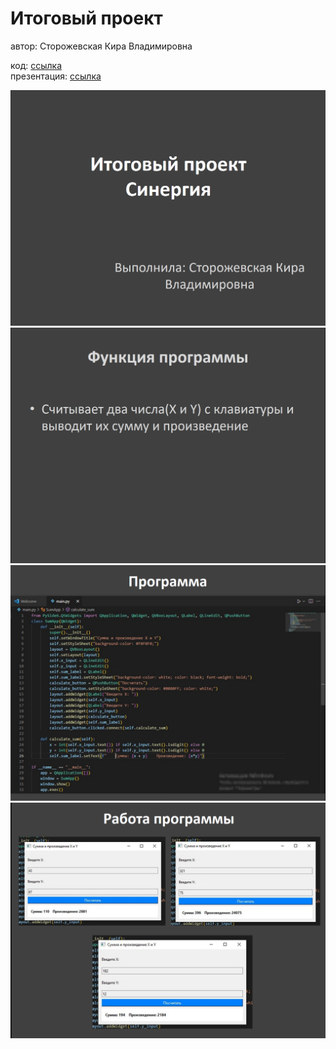 # Итоговый проект

автор: Сторожевская Кира Владимировна

код: [ссылка](main.py)  
презентация: [ссылка](project.pptx)

![slide_1](prez/silde_1.png)
![slide_2](prez/slide_2.png)
![slide_3](prez/slide_3.png)
![slide_4](prez/slide_4.png)
